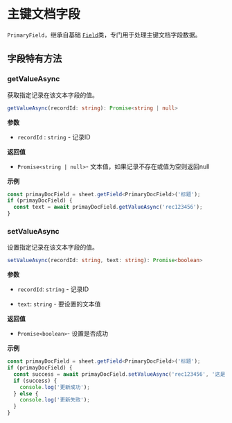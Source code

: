 # 主键文档字段

`PrimaryField`，继承自基础 [`Field`](./Field模块.md)类，专门用于处理主键文档字段数据。

## 字段特有方法

### getValueAsync

获取指定记录在该文本字段的值。

```typescript
getValueAsync(recordId: string): Promise<string | null>
```

**参数**

*   `recordId` : `string` - 记录ID
    

**返回值**

*   `Promise<string | null>`\- 文本值，如果记录不存在或值为空则返回null
    

**示例**

```typescript
const primayDocField = sheet.getField<PrimaryDocField>('标题');
if (primayDocField) {
  const text = await primayDocField.getValueAsync('rec123456');
}

```

### setValueAsync

设置指定记录在该文本字段的值。

```typescript
setValueAsync(recordId: string, text: string): Promise<boolean>
```

**参数**

*   `recordId`: `string` - 记录ID
    
*   `text`: `string` - 要设置的文本值
    

**返回值**

*   `Promise<boolean>`\- 设置是否成功
    

**示例**

```typescript
const primayDocField = sheet.getField<PrimaryDocField>('标题');
if (primayDocField) {
  const success = await primayDocField.setValueAsync('rec123456', '这是一条新的内容');
  if (success) {
    console.log('更新成功');
  } else {
    console.log('更新失败');
  }
}

```